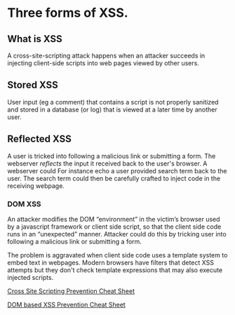 # Three forms of XSS.

## What is XSS

A cross-site-scripting attack happens when an attacker succeeds in injecting client-side scripts into web pages viewed by other users.

## Stored XSS

User input (eg a comment) that contains a script is not properly sanitized and stored in a database (or log) that is viewed at a later time by another user.

## Reflected XSS

A user is tricked into following a malicious link or submitting a form. The webserver _reflects_ the input it received back to the user's browser. A webserver could For instance echo a user provided search term back to the user. The search term could then be carefully crafted to inject code in the receiving webpage.

### DOM XSS

An attacker modifies the DOM “environment” in the victim’s browser used by a javascript framework or client side script, so that the client side code runs in an “unexpected” manner. Attacker could do this by tricking user into following a malicious link or submitting a form.

The problem is aggravated when client side code uses a template system to embed text in webpages. Modern browsers have filters that detect XSS attempts but they don't check template expressions that may also execute injected scripts.

[Cross Site Scripting Prevention Cheat Sheet](https://cheatsheetseries.owasp.org/cheatsheets/Cross_Site_Scripting_Prevention_Cheat_Sheet.html)

[DOM based XSS Prevention Cheat Sheet](https://cheatsheetseries.owasp.org/cheatsheets/DOM_based_XSS_Prevention_Cheat_Sheet.html)
